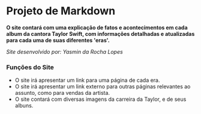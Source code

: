 # Projeto de Markdown

**O site contará com uma explicação de fatos e acontecimentos em cada album da cantora Taylor Swift, com informações detalhadas e atualizadas para cada uma de suas diferentes 'eras'.**  

*Site desenvolvido por: Yasmin da Rocha Lopes*  

### Funções do Site

* O site irá apresentar um link para uma página de cada era.
* O site irá apresentar um link externo para outras páginas relevantes ao assunto, como para vendas da artista.
* O site contará com diversas imagens da carreira da Taylor, e de seus albuns.